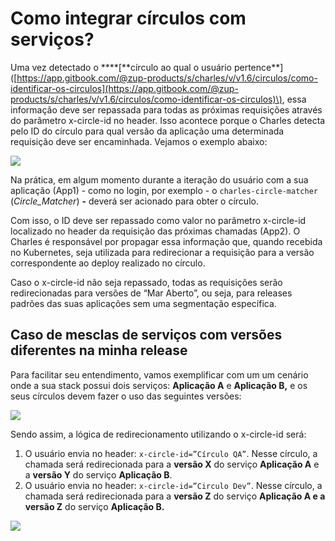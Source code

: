 # Como integrar círculos com serviços?

Uma vez detectado o **\*\*\[**círculo ao qual o usuário pertence\*\*\]\([https://app.gitbook.com/@zup-products/s/charles/v/v1.6/circulos/como-identificar-os-circulos](https://app.gitbook.com/@zup-products/s/charles/v/v1.6/circulos/como-identificar-os-circulos)\), essa informação deve ser repassada para todas as próximas requisições através do parâmetro x-circle-id no header. Isso acontece porque o Charles detecta pelo ID do círculo para qual versão da aplicação uma determinada requisição deve ser encaminhada. Vejamos o exemplo abaixo:

![](https://lh4.googleusercontent.com/Loz2rqbAeLX8DbdzQgZuhpNapQ8LrBT1OQhDm76LRX31VOuASMQOn-hdBQ4GTHhv9Hwcm3aoO_44_mUjtFqy7CFy5hPsWNu8-yNMI5M9Vbtv7fpFt_6kZVpwgXWI1fDGDvT1Jz-A)

Na prática, em algum momento durante a iteração do usuário com a sua aplicação \(App1\) - como no login, por exemplo - o `charles-circle-matcher` \(_Circle\_Matcher_\) **-** deverá ser acionado para obter o círculo.

Com isso, o ID deve ser repassado como valor no parâmetro x-circle-id localizado no header da requisição das próximas chamadas \(App2\). O Charles é responsável por propagar essa informação que, quando recebida no Kubernetes, seja utilizada para redirecionar a requisição para a versão correspondente ao deploy realizado no círculo.

Caso o x-circle-id não seja repassado, todas as requisições serão redirecionadas para versões de “Mar Aberto”, ou seja, para releases padrões das suas aplicações sem uma segmentação específica.

## **Caso de  mesclas de serviços com versões diferentes na minha release**

Para facilitar seu entendimento, vamos exemplificar com um um cenário onde a sua stack possui dois serviços: **Aplicação A** e **Aplicação B,** e os seus círculos devem fazer o uso das seguintes versões:

![](https://lh6.googleusercontent.com/PjntFPxklkheXaxENj4gPR4exVyRS7Y3vs8C7Ir5Pz8SV_mNeq5TBXUdmY75Fwlekm2lgLgm5jgoAoFCeuVXxaabUBWpuVVgNssHCpuhHu8Ky9RicGT6XANcmEYdrgLtPby5DhRG)

Sendo assim, a lógica de redirecionamento utilizando o x-circle-id será:

1. O usuário envia no header: `x-circle-id=”Círculo QA”`. Nesse círculo, a chamada será redirecionada para a **versão X** do serviço **Aplicação A** e a **versão Y** do serviço **Aplicação B**. 
2. O usuário envia no header: `x-circle-id=”Circulo Dev”`. Nesse círculo, a chamada será redirecionada para a **versão Z** do serviço **Aplicação A e a versão Z** do serviço **Aplicação B.**

![](https://lh4.googleusercontent.com/mt1IFhRcmDlL6g_lWSXmP4u93sowFc2VMMpcGz5sGUH9z8mRzvmzZwn4ZYu8LsbOHN5lzRf_ByiXaKnKjil_C4kWUKwrKfRD6ACd_9bvGwPCT48ff7uH2cULkR-JHq0IXT01ir5B)

